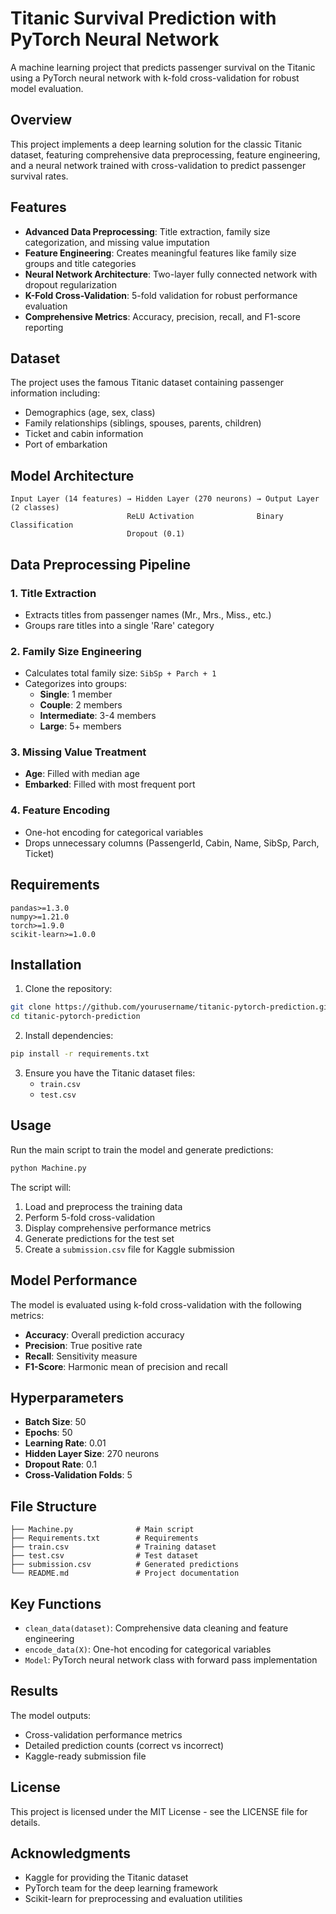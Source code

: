 # Titanic Survival Prediction with PyTorch Neural Network

A machine learning project that predicts passenger survival on the Titanic using a PyTorch neural network with k-fold cross-validation for robust model evaluation.

## Overview

This project implements a deep learning solution for the classic Titanic dataset, featuring comprehensive data preprocessing, feature engineering, and a neural network trained with cross-validation to predict passenger survival rates.

## Features

- **Advanced Data Preprocessing**: Title extraction, family size categorization, and missing value imputation
- **Feature Engineering**: Creates meaningful features like family size groups and title categories
- **Neural Network Architecture**: Two-layer fully connected network with dropout regularization
- **K-Fold Cross-Validation**: 5-fold validation for robust performance evaluation
- **Comprehensive Metrics**: Accuracy, precision, recall, and F1-score reporting

## Dataset

The project uses the famous Titanic dataset containing passenger information including:
- Demographics (age, sex, class)
- Family relationships (siblings, spouses, parents, children)
- Ticket and cabin information
- Port of embarkation

## Model Architecture

```
Input Layer (14 features) → Hidden Layer (270 neurons) → Output Layer (2 classes)
                          ReLU Activation              Binary Classification
                          Dropout (0.1)
```

## Data Preprocessing Pipeline

### 1. Title Extraction
- Extracts titles from passenger names (Mr., Mrs., Miss., etc.)
- Groups rare titles into a single 'Rare' category

### 2. Family Size Engineering
- Calculates total family size: `SibSp + Parch + 1`
- Categorizes into groups:
  - **Single**: 1 member
  - **Couple**: 2 members  
  - **Intermediate**: 3-4 members
  - **Large**: 5+ members

### 3. Missing Value Treatment
- **Age**: Filled with median age
- **Embarked**: Filled with most frequent port

### 4. Feature Encoding
- One-hot encoding for categorical variables
- Drops unnecessary columns (PassengerId, Cabin, Name, SibSp, Parch, Ticket)

## Requirements

```
pandas>=1.3.0
numpy>=1.21.0
torch>=1.9.0
scikit-learn>=1.0.0
```

## Installation

1. Clone the repository:
```bash
git clone https://github.com/yourusername/titanic-pytorch-prediction.git
cd titanic-pytorch-prediction
```

2. Install dependencies:
```bash
pip install -r requirements.txt
```

3. Ensure you have the Titanic dataset files:
   - `train.csv`
   - `test.csv`

## Usage

Run the main script to train the model and generate predictions:

```bash
python Machine.py
```

The script will:
1. Load and preprocess the training data
2. Perform 5-fold cross-validation
3. Display comprehensive performance metrics
4. Generate predictions for the test set
5. Create a `submission.csv` file for Kaggle submission

## Model Performance

The model is evaluated using k-fold cross-validation with the following metrics:
- **Accuracy**: Overall prediction accuracy
- **Precision**: True positive rate
- **Recall**: Sensitivity measure
- **F1-Score**: Harmonic mean of precision and recall

## Hyperparameters

- **Batch Size**: 50
- **Epochs**: 50
- **Learning Rate**: 0.01
- **Hidden Layer Size**: 270 neurons
- **Dropout Rate**: 0.1
- **Cross-Validation Folds**: 5

## File Structure

```
├── Machine.py              # Main script
├── Requirements.txt        # Requirements
├── train.csv               # Training dataset
├── test.csv                # Test dataset
├── submission.csv          # Generated predictions
└── README.md               # Project documentation
```

## Key Functions

- `clean_data(dataset)`: Comprehensive data cleaning and feature engineering
- `encode_data(X)`: One-hot encoding for categorical variables
- `Model`: PyTorch neural network class with forward pass implementation

## Results

The model outputs:
- Cross-validation performance metrics
- Detailed prediction counts (correct vs incorrect)
- Kaggle-ready submission file


## License

This project is licensed under the MIT License - see the LICENSE file for details.

## Acknowledgments

- Kaggle for providing the Titanic dataset
- PyTorch team for the deep learning framework
- Scikit-learn for preprocessing and evaluation utilities
